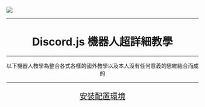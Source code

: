<br>
<img src="/djs-banner.png" />
<br>
<hr>
<h1 align="center">Discord.js 機器人超詳細教學</h1>
<hr>
<p style="text-align: center">以下機器人教學為整合各式各樣的國外教學以及本人沒有任何意義的思維結合而成的</p>
<hr>
<a href="/discord/bot/js/install.html"><p style="text-align: center;font-size:20px;" >安裝配置環境</p></a>
